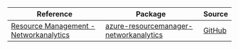 | Reference | Package | Source |
|---|---|---|
|[Resource Management - Networkanalytics](resourcemanager-networkanalytics-readme.md)|[azure-resourcemanager-networkanalytics](https://repo1.maven.org/maven2/com/azure/resourcemanager/azure-resourcemanager-networkanalytics)|[GitHub](https://github.com/Azure/azure-sdk-for-java/blob/main/sdk/networkanalytics/azure-resourcemanager-networkanalytics)|
